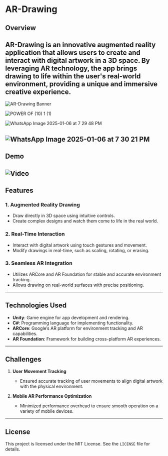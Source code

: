 # AR-Drawing  

## Overview  
AR-Drawing is an innovative augmented reality application that allows users to create and interact with digital artwork in a 3D space. By leveraging AR technology, the app brings drawing to life within the user's real-world environment, providing a unique and immersive creative experience.  
---

![AR-Drawing Banner](https://github.com/user-attachments/assets/6b05518c-45c7-4a14-a051-e3cc10eca27f)  

![POWER OF (10) 1 (1)](https://github.com/user-attachments/assets/0415dc9b-3942-491f-9680-72cc38928791)

![WhatsApp Image 2025-01-06 at 7 29 48 PM](https://github.com/user-attachments/assets/6be6f9ee-8097-4b39-b817-3df28e8ca947)  

![WhatsApp Image 2025-01-06 at 7 30 21 PM](https://github.com/user-attachments/assets/6ff66a4d-b6b1-4cc0-93ec-fce3a5fb92c4)
---
## Demo
![Video](https://github.com/user-attachments/assets/1df04962-744f-483d-9968-4cd66557c472)
---
## Features  
### 1. Augmented Reality Drawing  
- Draw directly in 3D space using intuitive controls.  
- Create complex designs and watch them come to life in the real world.  

### 2. Real-Time Interaction  
- Interact with digital artwork using touch gestures and movement.  
- Modify drawings in real-time, such as scaling, rotating, or erasing.  

### 3. Seamless AR Integration  
- Utilizes ARCore and AR Foundation for stable and accurate environment tracking.  
- Allows drawing on real-world surfaces with precise positioning.  

---

## Technologies Used  
- **Unity**: Game engine for app development and rendering.  
- **C#**: Programming language for implementing functionality.  
- **ARCore**: Google’s AR platform for environment tracking and AR capabilities.  
- **AR Foundation**: Framework for building cross-platform AR experiences.  

---

## Challenges  
1. **User Movement Tracking**  
   - Ensured accurate tracking of user movements to align digital artwork with the physical environment.  

2. **Mobile AR Performance Optimization**  
   - Minimized performance overhead to ensure smooth operation on a variety of mobile devices.  

---

## License  
This project is licensed under the MIT License. See the `LICENSE` file for details.

